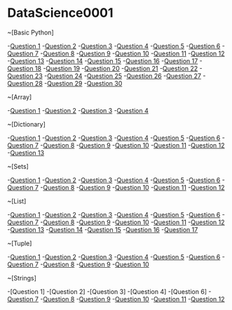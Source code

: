 # DataScience0001

~[Basic Python]

-[Question 1](https://github.com/Anjali-53/DataScience0001/issues/1#issue-1335500143)
-[Question 2](https://github.com/Anjali-53/DataScience0001/issues/2#issue-1335503756)
-[Question 3](https://github.com/Anjali-53/DataScience0001/issues/3#issue-1335505506)
-[Question 4](https://github.com/Anjali-53/DataScience0001/issues/4#issue-1335506259)
-[Question 5](https://github.com/Anjali-53/DataScience0001/issues/5#issue-1335508491)
-[Question 6](https://github.com/Anjali-53/DataScience0001/issues/6#issue-1335510406)
-[Question 7](https://github.com/Anjali-53/DataScience0001/issues/7#issue-1335511165)
-[Question 8](https://github.com/Anjali-53/DataScience0001/issues/8#issue-1335511896)
-[Question 9](https://github.com/Anjali-53/DataScience0001/issues/9#issue-1335512526)
-[Question 10](https://github.com/Anjali-53/DataScience0001/issues/10#issue-1335513425)
-[Question 11](https://github.com/Anjali-53/DataScience0001/issues/11#issue-1335513958)
-[Question 12](https://github.com/Anjali-53/DataScience0001/issues/12#issue-1335514640)
-[Question 13](https://github.com/Anjali-53/DataScience0001/issues/13#issue-1335515242)
-[Question 14](https://github.com/Anjali-53/DataScience0001/issues/14#issue-1335515960)
-[Question 15](https://github.com/Anjali-53/DataScience0001/issues/15#issue-1335516998)
-[Question 16](https://github.com/Anjali-53/DataScience0001/issues/16#issue-1335517714)
-[Question 17](https://github.com/Anjali-53/DataScience0001/issues/17#issue-1335518494)
-[Question 18](https://github.com/Anjali-53/DataScience0001/issues/18#issue-1335519957)
-[Question 19](https://github.com/Anjali-53/DataScience0001/issues/19#issue-1335520637)
-[Question 20](https://github.com/Anjali-53/DataScience0001/issues/20#issue-1335521343)
-[Question 21](https://github.com/Anjali-53/DataScience0001/issues/21#issue-1335522230)
-[Question 22](https://github.com/Anjali-53/DataScience0001/issues/22#issue-1335522852)
-[Question 23](https://github.com/Anjali-53/DataScience0001/issues/23#issue-1335523451)
-[Question 24](https://github.com/Anjali-53/DataScience0001/issues/24#issue-1335524427)
-[Question 25](https://github.com/Anjali-53/DataScience0001/issues/25#issue-1335525062)
-[Question 26](https://github.com/Anjali-53/DataScience0001/issues/26#issue-1335525977)
-[Question 27](https://github.com/Anjali-53/DataScience0001/issues/27#issue-1335527983)
-[Question 28](https://github.com/Anjali-53/DataScience0001/issues/28#issue-1335528741)
-[Question 29](https://github.com/Anjali-53/DataScience0001/issues/29#issue-1335529366)
-[Question 30](https://github.com/Anjali-53/DataScience0001/issues/30#issue-1335531197)

~[Array]

-[Question 1](https://github.com/Anjali-53/DataScience0001/issues/31#issue-1335554663)
-[Question 2](https://github.com/Anjali-53/DataScience0001/issues/32#issue-1335555407)
-[Question 3](https://github.com/Anjali-53/DataScience0001/issues/33#issue-1335556070)
-[Question 4](https://github.com/Anjali-53/DataScience0001/issues/34#issue-1335556915)

~[Dictionary]

-[Question 1](https://github.com/Anjali-53/DataScience0001/issues/35#issue-1335561504)
-[Question 2](https://github.com/Anjali-53/DataScience0001/issues/36#issue-1335562352)
-[Question 3](https://github.com/Anjali-53/DataScience0001/issues/37#issue-1335563039)
-[Question 4](https://github.com/Anjali-53/DataScience0001/issues/38#issue-1335563673)
-[Question 5](https://github.com/Anjali-53/DataScience0001/issues/39#issue-1335564431)
-[Question 6](https://github.com/Anjali-53/DataScience0001/issues/40#issue-1335565212)
-[Question 7](https://github.com/Anjali-53/DataScience0001/issues/41#issue-1335566008)
-[Question 8](https://github.com/Anjali-53/DataScience0001/issues/42#issue-1335566570)
-[Question 9](https://github.com/Anjali-53/DataScience0001/issues/43#issue-1335568185)
-[Question 10](https://github.com/Anjali-53/DataScience0001/issues/44#issue-1335568840)
-[Question 11](https://github.com/Anjali-53/DataScience0001/issues/45#issue-1335569465)
-[Question 12](https://github.com/Anjali-53/DataScience0001/issues/46#issue-1335570239)
-[Question 13](https://github.com/Anjali-53/DataScience0001/issues/47#issue-1335574062)

~[Sets]

-[Question 1](https://github.com/Anjali-53/DataScience0001/issues/48#issue-1335610772)
-[Question 2](https://github.com/Anjali-53/DataScience0001/issues/49#issue-1335611822)
-[Question 3](https://github.com/Anjali-53/DataScience0001/issues/50#issue-1335612561)
-[Question 4](https://github.com/Anjali-53/DataScience0001/issues/51#issue-1335613231)
-[Question 5](https://github.com/Anjali-53/DataScience0001/issues/52#issue-1335614023)
-[Question 6](https://github.com/Anjali-53/DataScience0001/issues/53#issue-1335615308)
-[Question 7](https://github.com/Anjali-53/DataScience0001/issues/54#issue-1335616033)
-[Question 8](https://github.com/Anjali-53/DataScience0001/issues/55#issue-1335616801)
-[Question 9](https://github.com/Anjali-53/DataScience0001/issues/56#issue-1335620791)
-[Question 10](https://github.com/Anjali-53/DataScience0001/issues/57#issue-1335621721)
-[Question 11](https://github.com/Anjali-53/DataScience0001/issues/58#issue-1335623407)
-[Question 12](https://github.com/Anjali-53/DataScience0001/issues/59#issue-1335624588)

~[List]

-[Question 1](https://github.com/Anjali-53/DataScience0001/issues/60#issue-1335648624)
-[Question 2](https://github.com/Anjali-53/DataScience0001/issues/61#issue-1335649268)
-[Question 3](https://github.com/Anjali-53/DataScience0001/issues/62#issue-1335649975)
-[Question 4](https://github.com/Anjali-53/DataScience0001/issues/63#issue-1335650667)
-[Question 5](https://github.com/Anjali-53/DataScience0001/issues/64#issue-1335651895)
-[Question 6](https://github.com/Anjali-53/DataScience0001/issues/65#issue-1335652641)
-[Question 7](https://github.com/Anjali-53/DataScience0001/issues/66#issue-1335653334)
-[Question 8](https://github.com/Anjali-53/DataScience0001/issues/67#issue-1335654920)
-[Question 9](https://github.com/Anjali-53/DataScience0001/issues/68#issue-1335655748)
-[Question 10](https://github.com/Anjali-53/DataScience0001/issues/69#issue-1335656434)
-[Question 11](https://github.com/Anjali-53/DataScience0001/issues/70#issue-1335656996)
-[Question 12](https://github.com/Anjali-53/DataScience0001/issues/71#issue-1335657919)
-[Question 13](https://github.com/Anjali-53/DataScience0001/issues/72#issue-1335658671)
-[Question 14](https://github.com/Anjali-53/DataScience0001/issues/73#issue-1335659486)
-[Question 15](https://github.com/Anjali-53/DataScience0001/issues/74#issue-1335660202)
-[Question 16](https://github.com/Anjali-53/DataScience0001/issues/75#issue-1335661625)
-[Question 17](https://github.com/Anjali-53/DataScience0001/issues/76#issue-1335662801)

~[Tuple]

-[Question 1](https://github.com/Anjali-53/DataScience0001/issues/77#issue-1335683166)
-[Question 2](https://github.com/Anjali-53/DataScience0001/issues/78#issue-1335683862)
-[Question 3](https://github.com/Anjali-53/DataScience0001/issues/79#issue-1335684688)
-[Question 4](https://github.com/Anjali-53/DataScience0001/issues/80#issue-1335685493)
-[Question 5](https://github.com/Anjali-53/DataScience0001/issues/81#issue-1335686395)
-[Question 6](https://github.com/Anjali-53/DataScience0001/issues/82#issue-1335687212)
-[Question 7](https://github.com/Anjali-53/DataScience0001/issues/83#issue-1335688142)
-[Question 8](https://github.com/Anjali-53/DataScience0001/issues/84#issue-1335688806)
-[Question 9](https://github.com/Anjali-53/DataScience0001/issues/85#issue-1335689475)
-[Question 10](https://github.com/Anjali-53/DataScience0001/issues/86#issue-1335690254)

~[Strings]

-[Question 1]
-[Question 2]
-[Question 3]
-[Question 4]
-[Question 6]
-[Question 7](https://github.com/Anjali-53/DataScience0001/issues/91#issue-1335703633)
-[Question 8](https://github.com/Anjali-53/DataScience0001/issues/92#issue-1335704385)
-[Question 9](https://github.com/Anjali-53/DataScience0001/issues/93#issue-1335706715)
-[Question 10](https://github.com/Anjali-53/DataScience0001/issues/94#issue-1335707358)
-[Question 11](https://github.com/Anjali-53/DataScience0001/issues/95#issue-1335709701)
-[Question 12](https://github.com/Anjali-53/DataScience0001/issues/96#issue-1335710984)

